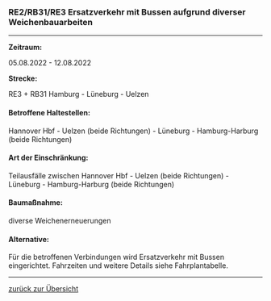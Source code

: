 ### RE2/RB31/RE3 Ersatzverkehr mit Bussen aufgrund diverser Weichenbauarbeiten ###

---

**Zeitraum:**

 05.08.2022 - 12.08.2022

**Strecke:**

 RE3 + RB31 Hamburg - Lüneburg - Uelzen

#### Betroffene Haltestellen: ####

Hannover Hbf - Uelzen (beide Richtungen) - Lüneburg - Hamburg-Harburg (beide Richtungen)

#### Art der Einschränkung: ####

Teilausfälle zwischen Hannover Hbf - Uelzen (beide Richtungen) - Lüneburg - Hamburg-Harburg (beide Richtungen)

#### Baumaßnahme: ####

diverse Weichenerneuerungen

#### Alternative: ####

Für die betroffenen Verbindungen wird Ersatzverkehr mit Bussen eingerichtet. Fahrzeiten und weitere Details siehe Fahrplantabelle.

---
[zurück zur Übersicht](https://www.der-metronom.de/fahrplan/baustellen-uebersicht/#route-1375)
